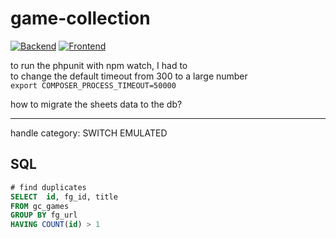 # game-collection

[![Backend](https://github.com/rayjlim/game-collection/actions/workflows/php.yml/badge.svg)](https://github.com/rayjlim/game-collection/actions/workflows/backend.yml)
[![Frontend](https://github.com/rayjlim/game-collection/actions/workflows/node.js.yml/badge.svg)](https://github.com/rayjlim/game-collection/actions/workflows/node.js.yml)

to run the phpunit with npm watch, I had to  
to change the default timeout from 300 to a large number  
`export COMPOSER_PROCESS_TIMEOUT=50000`

how to migrate the sheets data to the db?

----

handle category: SWITCH EMULATED

## SQL

```sql
# find duplicates
SELECT  id, fg_id, title
FROM gc_games
GROUP BY fg_url
HAVING COUNT(id) > 1
```
